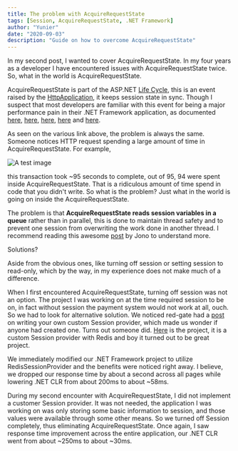 ```yaml
---
title: The problem with AcquireRequestState
tags: [Session, AcquireRequestState, .NET Framework]
author: "Yunier"
date: "2020-09-03"
description: "Guide on how to overcome AcquireRequestState"
---
```


In my second post, I wanted to cover AcquireRequestState. In my four years as a developer I have encountered issues with AcquireRequestState twice. So, what in the world is AcquireRequestState.

AcquireRequestState is part of the ASP.NET [Life Cycle](https://docs.microsoft.com/en-us/previous-versions/aspnet/bb470252(v=vs.100)), this is an event raised by the [HttpApplication](https://docs.microsoft.com/en-us/dotnet/api/system.web.httpapplication?redirectedfrom=MSDN&view=netframework-4.8), it keeps session state in sync. Though I suspect that most developers are familiar with this event for being a major performance pain in their .NET Framework application, as documented [here](https://stackoverflow.com/questions/30066925/long-delays-in-acquirerequeststate), [here](https://discuss.newrelic.com/t/acquirerequeststate-is-delaying-response-times-web-api/38229), [here](https://stackoverflow.com/questions/3629709/i-just-discovered-why-all-asp-net-websites-are-slow-and-i-am-trying-to-work-out), [here](https://stackoverflow.com/questions/8349033/storing-anything-in-asp-net-session-causes-500ms-delays) and [here](https://stackoverflow.com/questions/35133150/newrelic-async-http-handler-and-acquirerequeststate).

As seen on the various link above, the problem is always the same. Someone notices HTTP request spending a large amount of time in AcquireRequestState. For example,

![A test image](https://nr-production-discourse.s3.amazonaws.com/original/2X/e/ed7a8022b1f8f75cf51decbe7e4d767750f8692a.png)

this transaction took ~95 seconds to complete, out of 95, 94 were spent inside AcquireRequestState. That is a ridiculous amount of time spend in code that you didn't write. So what is the problem? Just what in the world is going on inside the AcquireRequestState.

The problem is that **AcquireRequestState reads session variables in a queue** rather than in parallel, this is done to maintain thread safety and to prevent one session from overwriting the work done in another thread. I recommend reading this awesome [post](http://tech-journals.com/jonow/2011/10/22/the-downsides-of-asp-net-session-state) by Jono to understand more.

Solutions?

Aside from the obvious ones, like turning off session or setting session to read-only, which by the way, in my experience does not make much of a difference.

When I first encountered AcquireRequestState, turning off session was not an option. The project I was working on at the time required session to be on, in fact without session the payment system would not work at all, ouch. So we had to look for alternative solution. We noticed red-gate had a [post](https://www.red-gate.com/simple-talk/dotnet/asp-net/single-asp-net-client-makes-concurrent-requests-writeable-session-variables/) on writing your own custom Session provider, which made us wonder if anyone had created one. Turns out someone did. [Here](https://github.com/leewang0/RedisSessionProvider) is the project, it is a custom Session provider with Redis and boy it turned out to be great project. 

We immediately modified our .NET Framework project to utilize RedisSessionProvider and the benefits were noticed right away. I believe, we dropped our response time by about a second across all pages while lowering .NET CLR from about 200ms to about ~58ms.

During my second encounter with AcquireRequestState, I did not implement a customer Session provider. It was not needed, the application I was working on was only storing some basic information to session, and those values were available through some other means. So we turned off Session completely, thus eliminating AcquireRequestState. Once again, I saw response time improvement across the entire application, our .NET CLR went from about ~250ms to about ~30ms.